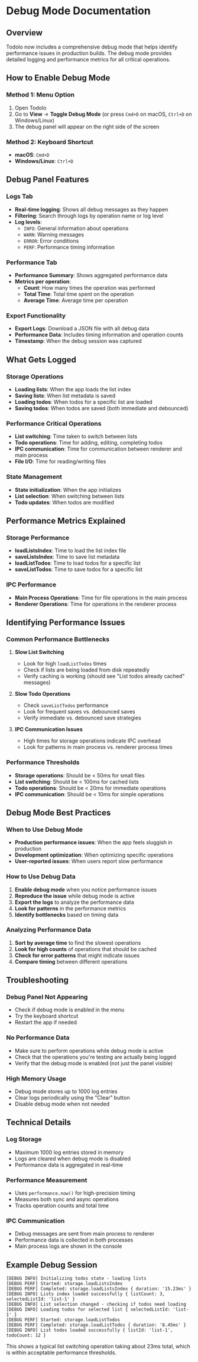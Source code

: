 # Debug Mode Documentation

## Overview

Todolo now includes a comprehensive debug mode that helps identify performance issues in production builds. The debug mode provides detailed logging and performance metrics for all critical operations.

## How to Enable Debug Mode

### Method 1: Menu Option
1. Open Todolo
2. Go to **View** → **Toggle Debug Mode** (or press `Cmd+D` on macOS, `Ctrl+D` on Windows/Linux)
3. The debug panel will appear on the right side of the screen

### Method 2: Keyboard Shortcut
- **macOS**: `Cmd+D`
- **Windows/Linux**: `Ctrl+D`

## Debug Panel Features

### Logs Tab
- **Real-time logging**: Shows all debug messages as they happen
- **Filtering**: Search through logs by operation name or log level
- **Log levels**: 
  - `INFO`: General information about operations
  - `WARN`: Warning messages
  - `ERROR`: Error conditions
  - `PERF`: Performance timing information

### Performance Tab
- **Performance Summary**: Shows aggregated performance data
- **Metrics per operation**:
  - **Count**: How many times the operation was performed
  - **Total Time**: Total time spent on the operation
  - **Average Time**: Average time per operation

### Export Functionality
- **Export Logs**: Download a JSON file with all debug data
- **Performance Data**: Includes timing information and operation counts
- **Timestamp**: When the debug session was captured

## What Gets Logged

### Storage Operations
- **Loading lists**: When the app loads the list index
- **Saving lists**: When list metadata is saved
- **Loading todos**: When todos for a specific list are loaded
- **Saving todos**: When todos are saved (both immediate and debounced)

### Performance Critical Operations
- **List switching**: Time taken to switch between lists
- **Todo operations**: Time for adding, editing, completing todos
- **IPC communication**: Time for communication between renderer and main process
- **File I/O**: Time for reading/writing files

### State Management
- **State initialization**: When the app initializes
- **List selection**: When switching between lists
- **Todo updates**: When todos are modified

## Performance Metrics Explained

### Storage Performance
- **loadListsIndex**: Time to load the list index file
- **saveListsIndex**: Time to save list metadata
- **loadListTodos**: Time to load todos for a specific list
- **saveListTodos**: Time to save todos for a specific list

### IPC Performance
- **Main Process Operations**: Time for file operations in the main process
- **Renderer Operations**: Time for operations in the renderer process

## Identifying Performance Issues

### Common Performance Bottlenecks

1. **Slow List Switching**
   - Look for high `loadListTodos` times
   - Check if lists are being loaded from disk repeatedly
   - Verify caching is working (should see "List todos already cached" messages)

2. **Slow Todo Operations**
   - Check `saveListTodos` performance
   - Look for frequent saves vs. debounced saves
   - Verify immediate vs. debounced save strategies

3. **IPC Communication Issues**
   - High times for storage operations indicate IPC overhead
   - Look for patterns in main process vs. renderer process times

### Performance Thresholds

- **Storage operations**: Should be < 50ms for small files
- **List switching**: Should be < 100ms for cached lists
- **Todo operations**: Should be < 20ms for immediate operations
- **IPC communication**: Should be < 10ms for simple operations

## Debug Mode Best Practices

### When to Use Debug Mode
- **Production performance issues**: When the app feels sluggish in production
- **Development optimization**: When optimizing specific operations
- **User-reported issues**: When users report slow performance

### How to Use Debug Data
1. **Enable debug mode** when you notice performance issues
2. **Reproduce the issue** while debug mode is active
3. **Export the logs** to analyze the performance data
4. **Look for patterns** in the performance metrics
5. **Identify bottlenecks** based on timing data

### Analyzing Performance Data
1. **Sort by average time** to find the slowest operations
2. **Look for high counts** of operations that should be cached
3. **Check for error patterns** that might indicate issues
4. **Compare timing** between different operations

## Troubleshooting

### Debug Panel Not Appearing
- Check if debug mode is enabled in the menu
- Try the keyboard shortcut
- Restart the app if needed

### No Performance Data
- Make sure to perform operations while debug mode is active
- Check that the operations you're testing are actually being logged
- Verify that the debug mode is enabled (not just the panel visible)

### High Memory Usage
- Debug mode stores up to 1000 log entries
- Clear logs periodically using the "Clear" button
- Disable debug mode when not needed

## Technical Details

### Log Storage
- Maximum 1000 log entries stored in memory
- Logs are cleared when debug mode is disabled
- Performance data is aggregated in real-time

### Performance Measurement
- Uses `performance.now()` for high-precision timing
- Measures both sync and async operations
- Tracks operation counts and total time

### IPC Communication
- Debug messages are sent from main process to renderer
- Performance data is collected in both processes
- Main process logs are shown in the console

## Example Debug Session

```
[DEBUG INFO] Initializing todos state - loading lists
[DEBUG PERF] Started: storage.loadListsIndex
[DEBUG PERF] Completed: storage.loadListsIndex { duration: '15.23ms' }
[DEBUG INFO] Lists index loaded successfully { listCount: 3, selectedListId: 'list-1' }
[DEBUG INFO] List selection changed - checking if todos need loading
[DEBUG INFO] Loading todos for selected list { selectedListId: 'list-1' }
[DEBUG PERF] Started: storage.loadListTodos
[DEBUG PERF] Completed: storage.loadListTodos { duration: '8.45ms' }
[DEBUG INFO] List todos loaded successfully { listId: 'list-1', todoCount: 12 }
```

This shows a typical list switching operation taking about 23ms total, which is within acceptable performance thresholds.
